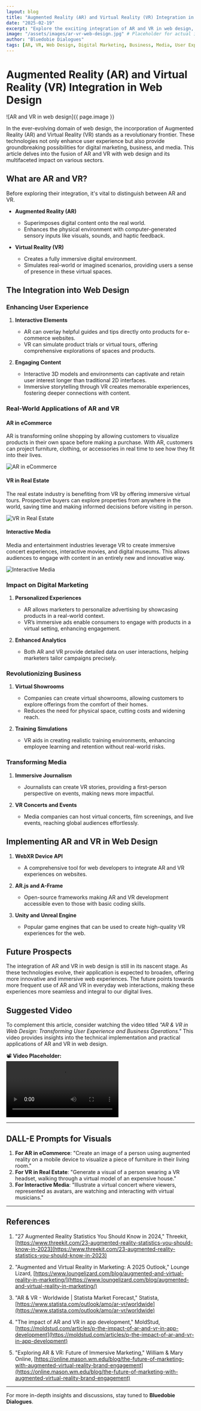 ```yaml
---
layout: blog
title: "Augmented Reality (AR) and Virtual Reality (VR) Integration in Web Design"
date: "2025-02-19"
excerpt: "Explore the exciting integration of AR and VR in web design, and how it shapes the future of digital marketing, business, and media."
image: "/assets/images/ar-vr-web-design.jpg" # Placeholder for actual image path
author: "Bluedobie Dialogues"
tags: [AR, VR, Web Design, Digital Marketing, Business, Media, User Experience]
---
```


# Augmented Reality (AR) and Virtual Reality (VR) Integration in Web Design

![AR and VR in web design]{{ page.image }}

In the ever-evolving domain of web design, the incorporation of Augmented Reality (AR) and Virtual Reality (VR) stands as a revolutionary frontier. These technologies not only enhance user experience but also provide groundbreaking possibilities for digital marketing, business, and media. This article delves into the fusion of AR and VR with web design and its multifaceted impact on various sectors.

## What are AR and VR?

Before exploring their integration, it's vital to distinguish between AR and VR.

- **Augmented Reality (AR)**
  - Superimposes digital content onto the real world.
  - Enhances the physical environment with computer-generated sensory inputs like visuals, sounds, and haptic feedback.

- **Virtual Reality (VR)**
  - Creates a fully immersive digital environment.
  - Simulates real-world or imagined scenarios, providing users a sense of presence in these virtual spaces.

## The Integration into Web Design

### Enhancing User Experience

1. **Interactive Elements**
   - AR can overlay helpful guides and tips directly onto products for e-commerce websites.
   - VR can simulate product trials or virtual tours, offering comprehensive explorations of spaces and products.

2. **Engaging Content**
   - Interactive 3D models and environments can captivate and retain user interest longer than traditional 2D interfaces.
   - Immersive storytelling through VR creates memorable experiences, fostering deeper connections with content.

### Real-World Applications of AR and VR

#### **AR in eCommerce**
AR is transforming online shopping by allowing customers to visualize products in their own space before making a purchase. With AR, customers can project furniture, clothing, or accessories in real time to see how they fit into their lives.

![AR in eCommerce](/assets/images/ar-ecommerce.jpg)

#### **VR in Real Estate**
The real estate industry is benefiting from VR by offering immersive virtual tours. Prospective buyers can explore properties from anywhere in the world, saving time and making informed decisions before visiting in person.

![VR in Real Estate](/assets/images/vr-real-estate.jpg)

#### **Interactive Media**
Media and entertainment industries leverage VR to create immersive concert experiences, interactive movies, and digital museums. This allows audiences to engage with content in an entirely new and innovative way.

![Interactive Media](/assets/images/vr-interactive-media.jpg)

### Impact on Digital Marketing

1. **Personalized Experiences**
   - AR allows marketers to personalize advertising by showcasing products in a real-world context.
   - VR’s immersive ads enable consumers to engage with products in a virtual setting, enhancing engagement.

2. **Enhanced Analytics**
   - Both AR and VR provide detailed data on user interactions, helping marketers tailor campaigns precisely.

### Revolutionizing Business

1. **Virtual Showrooms**
   - Companies can create virtual showrooms, allowing customers to explore offerings from the comfort of their homes.
   - Reduces the need for physical space, cutting costs and widening reach.

2. **Training Simulations**
   - VR aids in creating realistic training environments, enhancing employee learning and retention without real-world risks.

### Transforming Media

1. **Immersive Journalism**
   - Journalists can create VR stories, providing a first-person perspective on events, making news more impactful.

2. **VR Concerts and Events**
   - Media companies can host virtual concerts, film screenings, and live events, reaching global audiences effortlessly.

## Implementing AR and VR in Web Design

1. **WebXR Device API**
   - A comprehensive tool for web developers to integrate AR and VR experiences on websites.

2. **AR.js and A-Frame**
   - Open-source frameworks making AR and VR development accessible even to those with basic coding skills.

3. **Unity and Unreal Engine**
   - Popular game engines that can be used to create high-quality VR experiences for the web.

## Future Prospects

The integration of AR and VR in web design is still in its nascent stage. As these technologies evolve, their application is expected to broaden, offering more innovative and immersive web experiences. The future points towards more frequent use of AR and VR in everyday web interactions, making these experiences more seamless and integral to our digital lives.

## Suggested Video

To complement this article, consider watching the video titled *"AR & VR in Web Design: Transforming User Experience and Business Operations."* This video provides insights into the technical implementation and practical applications of AR and VR in web design. 

📽️ **Video Placeholder:**  
![Video Thumbnail](/assets/videos/ar-vr-web-design.mp4)

---

## DALL-E Prompts for Visuals

1. **For AR in eCommerce**: "Create an image of a person using augmented reality on a mobile device to visualize a piece of furniture in their living room."
2. **For VR in Real Estate**: "Generate a visual of a person wearing a VR headset, walking through a virtual model of an expensive house."
3. **For Interactive Media**: "Illustrate a virtual concert where viewers, represented as avatars, are watching and interacting with virtual musicians."

---

## References

1. "27 Augmented Reality Statistics You Should Know in 2024," Threekit, [https://www.threekit.com/23-augmented-reality-statistics-you-should-know-in-2023](https://www.threekit.com/23-augmented-reality-statistics-you-should-know-in-2023)

2. "Augmented and Virtual Reality in Marketing: A 2025 Outlook," Lounge Lizard, [https://www.loungelizard.com/blog/augmented-and-virtual-reality-in-marketing/](https://www.loungelizard.com/blog/augmented-and-virtual-reality-in-marketing/)

3. "AR & VR - Worldwide | Statista Market Forecast," Statista, [https://www.statista.com/outlook/amo/ar-vr/worldwide](https://www.statista.com/outlook/amo/ar-vr/worldwide)

4. "The impact of AR and VR in app development," MoldStud, [https://moldstud.com/articles/p-the-impact-of-ar-and-vr-in-app-development](https://moldstud.com/articles/p-the-impact-of-ar-and-vr-in-app-development)

5. "Exploring AR & VR: Future of Immersive Marketing," William & Mary Online, [https://online.mason.wm.edu/blog/the-future-of-marketing-with-augmented-virtual-reality-brand-engagement](https://online.mason.wm.edu/blog/the-future-of-marketing-with-augmented-virtual-reality-brand-engagement)

---

For more in-depth insights and discussions, stay tuned to **Bluedobie Dialogues**.
